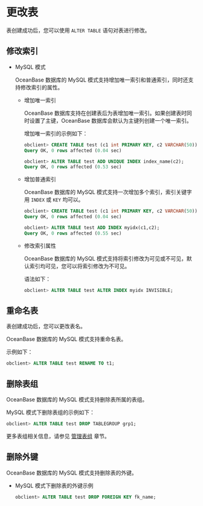 更改表 
========================

表创建成功后，您可以使用 `ALTER TABLE` 语句对表进行修改。

修改索引 
-------------------------

* MySQL 模式

  OceanBase 数据库的 MySQL 模式支持增加唯一索引和普通索引，同时还支持修改索引的属性。
  * 增加唯一索引

    OceanBase 数据库支持在创建表后为表增加唯一索引。如果创建表时同时设置了主键，OceanBase 数据库会默认为主键列创建一个唯一索引。

    增加唯一索引的示例如下：

    ```sql
    obclient> CREATE TABLE test (c1 int PRIMARY KEY, c2 VARCHAR(50));
    Query OK, 0 rows affected (0.04 sec)
    
    obclient> ALTER TABLE test ADD UNIQUE INDEX index_name(c2);
    Query OK, 0 rows affected (0.53 sec)
    ```

    
  
  * 增加普通索引

    OceanBase 数据库的 MySQL 模式支持一次增加多个索引，索引关键字用 `INDEX` 或 `KEY` 均可以。

    ```sql
    obclient> CREATE TABLE test (c1 int PRIMARY KEY, c2 VARCHAR(50));
    Query OK, 0 rows affected (0.04 sec)
    
    obclient> ALTER TABLE test ADD INDEX myidx(c1,c2);
    Query OK, 0 rows affected (0.55 sec)
    ```

    
  
  * 修改索引属性

    OceanBase 数据库的 MySQL 模式支持将索引修改为可见或不可见，默认索引均可见，您可以将索引修改为不可见。

    语法如下：

    ```sql
    obclient> ALTER TABLE test ALTER INDEX myidx INVISIBLE;
    ```

    
  

  




重命名表 
-------------------------

表创建成功后，您可以更改表名。

OceanBase 数据库的 MySQL 模式支持重命名表。

示例如下：

```sql
obclient> ALTER TABLE test RENAME TO t1;
```



删除表组 
-------------------------

OceanBase 数据库的 MySQL 模式支持删除表所属的表组。

MySQL 模式下删除表组的示例如下：

```sql
obclient> ALTER TABLE test DROP TABLEGROUP grp1;
```



更多表组相关信息，请参见 [管理表组](/en-US/6.administrator-guide/4.database-object-management-1/2.manage-a-table-group/1.about-table-groups.md) 章节。

删除外键 
-------------------------

OceanBase 数据库的 MySQL 模式支持删除表的外键。

* MySQL 模式下删除表的外键示例

  ```sql
  obclient> ALTER TABLE test DROP FOREIGN KEY fk_name;
  ```

  



